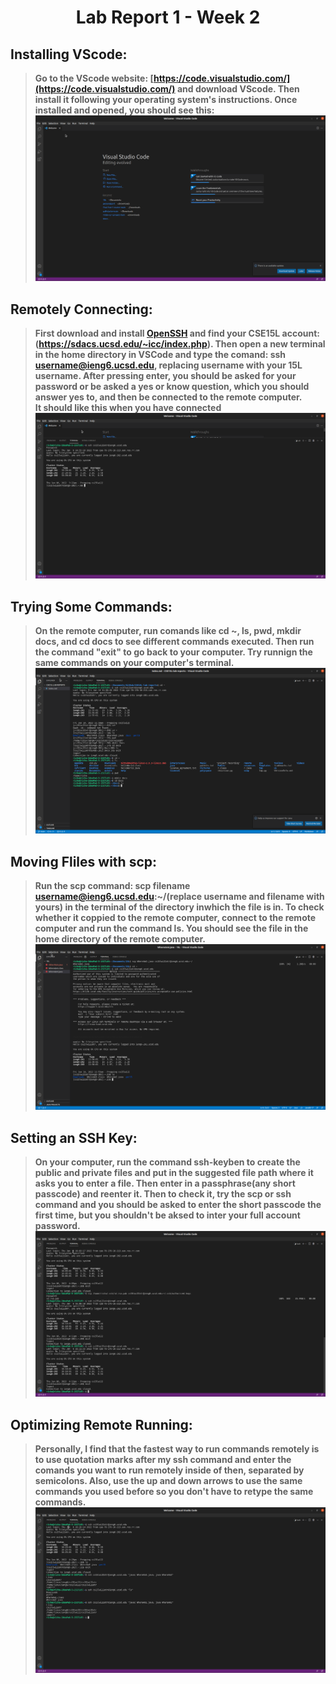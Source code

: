 <h1 align="center" ><b>
Lab Report 1 - Week 2
</h1>

## Installing VScode:
> Go to the VScode website: [https://code.visualstudio.com/](https://code.visualstudio.com/) and download VScode. Then install it following your operating system's instructions. Once installed and opened, you should see this: 
![alt text](15Llab1.png)

## Remotely Connecting:
> First download and install [OpenSSH](https://docs.microsoft.com/en-us/windows-server/administration/openssh/openssh_install_firstuse) and find your CSE15L account: (https://sdacs.ucsd.edu/~icc/index.php). Then open a new terminal in the home directory in VSCode and type the comand: ssh username@ieng6.ucsd.edu, replacing username with your 15L username. After pressing enter, you should be asked for your password or be asked a yes or know question, which you should answer yes to, and then be connected to the remote computer.
<br> It should like this when you have connected
![alt text](15llab12.png)

## Trying Some Commands:

> On the remote computer, run comands like cd ~, ls, pwd, mkdir docs, and cd docs to see different commands executed. Then run the command "exit" to go back to your computer. Try runnign the same commands on your computer's terminal. 
![alt text](15lpt4lab1fin.png)

## Moving Fliles with scp:
> Run the scp command: scp filename username@ieng6.ucsd.edu:~/(replace username and filename with yours) in the terminal of the directory inwhich the file is in. To check whether it coppied to the remote computer, connect to the remote computer and run the command ls. You should see the file in the home directory of the remote computer. 
![alt text](15llab1pt5final.png) 

## Setting an SSH Key:
> On your computer, run the command ssh-keyben to create the public and private files and put in the suggested file path where it asks you to enter a file. Then enter in a passphrase(any short passcode) and reenter it. Then to check it, try the scp or ssh command and you should be asked to enter the short passcode the first time, but you shouldn't be aksed to inter your full account password. 
![alt text](15llab1pt61.png)
## Optimizing Remote Running:
> Personally, I find that the fastest way to run commands remotely is to use quotation marks after my ssh command and enter the comands you want to run remotely inside of then, separated by semicolons. Also, use the up and down arrows to use the same commands you used before so you don't have to retype the same commands. 
![alt text](15lpt71.png)